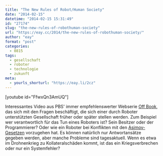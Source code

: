 ```yaml
---
title: "The New Rules of Robot/Human Society"
date: "2014-02-15"
datetime: "2014-02-15 15:31:49"
id: "27174"
slug: "the-new-rules-of-robothuman-society"
url: "https://eay.cc/2014/the-new-rules-of-robothuman-society/"
author: "eay"
format: "post"
categories:
  - 0815
tags:
  - gesellschaft
  - roboter
  - technologie
  - zukunft
meta:
  - yourls_shorturl: "https://eay.li/2cz"
---
```


\[youtube id="FfwxQn3AmUQ"\]

Interessantes Video aus PBS' immer empfehlenswerter Webserie [Off Book](https://www.youtube.com/user/PBSoffbook), das sich mit den Fragen beschäftigt, die sich einer durch Roboter unterstützten Gesellschaft früher oder später stellen werden. Zum Beispiel wer verantwortlich für das Tun eines Roboters ist? Sein Besitzer oder der Programmierer? Oder wie ein Roboter bei Konflikten mit den [Asimov-Gesetzen](https://de.wikipedia.org/wiki/Robotergesetze) vorzugehen hat. Es können natürlich nur Antwortansätze gegeben werden, aber manche Probleme sind tagesaktuell. Wenn es etwa im Drohnenkrieg zu Kollateralschäden kommt, ist das ein Kriegsverbrechen oder nur ein Systemfehler?
